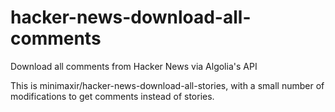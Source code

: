 hacker-news-download-all-comments
=================================

Download all comments from Hacker News via Algolia's API


This is minimaxir/hacker-news-download-all-stories, with a small number of modifications to get comments instead of stories.
